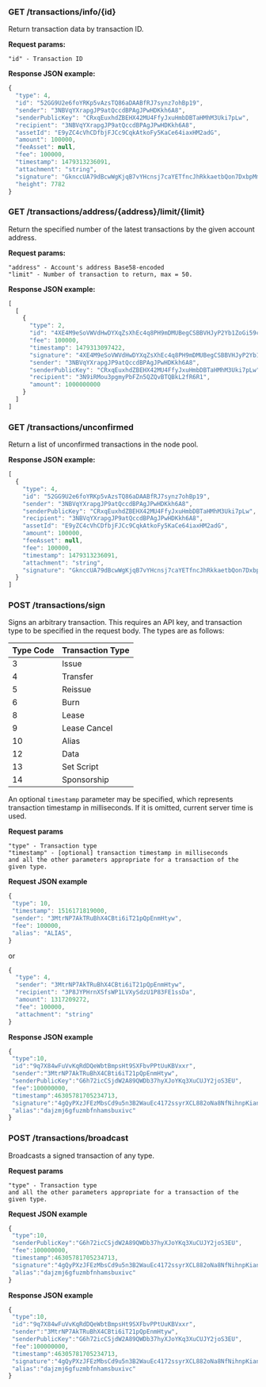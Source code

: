### GET /transactions/info/{id}

Return transaction data by transaction ID.

**Request params:**

```
"id" - Transaction ID
```

**Response JSON example:**

```js
{
  "type": 4,
  "id": "52GG9U2e6foYRKp5vAzsTQ86aDAABfRJ7synz7ohBp19",
  "sender": "3NBVqYXrapgJP9atQccdBPAgJPwHDKkh6A8",
  "senderPublicKey": "CRxqEuxhdZBEHX42MU4FfyJxuHmbDBTaHMhM3Uki7pLw",
  "recipient": "3NBVqYXrapgJP9atQccdBPAgJPwHDKkh6A8",
  "assetId": "E9yZC4cVhCDfbjFJCc9CqkAtkoFy5KaCe64iaxHM2adG",
  "amount": 100000,
  "feeAsset": null,
  "fee": 100000,
  "timestamp": 1479313236091,
  "attachment": "string",
  "signature": "GknccUA79dBcwWgKjqB7vYHcnsj7caYETfncJhRkkaetbQon7DxbpMmvK9LYqUkirJp17geBJCRTNkHEoAjtsUm",
  "height": 7782
}
```

### GET /transactions/address/{address}/limit/{limit}

Return the specified number of the latest transactions by the given account address.

**Request params:**

```
"address" - Account's address Base58-encoded
"limit" - Number of transaction to return, max = 50.
```

**Response JSON example:**

```js
[
  [
    {
      "type": 2,
      "id": "4XE4M9eSoVWVdHwDYXqZsXhEc4q8PH9mDMUBegCSBBVHJyP2Yb1ZoGi59c1Qzq2TowLmymLNkFQjWp95CdddnyBW",
      "fee": 100000,
      "timestamp": 1479313097422,
      "signature": "4XE4M9eSoVWVdHwDYXqZsXhEc4q8PH9mDMUBegCSBBVHJyP2Yb1ZoGi59c1Qzq2TowLmymLNkFQjWp95CdddnyBW",
      "sender": "3NBVqYXrapgJP9atQccdBPAgJPwHDKkh6A8",
      "senderPublicKey": "CRxqEuxhdZBEHX42MU4FfyJxuHmbDBTaHMhM3Uki7pLw",
      "recipient": "3N9iRMou3pgmyPbFZn5QZQvBTQBkL2fR6R1",
      "amount": 1000000000
    }
  ]
]
```

### GET /transactions/unconfirmed

Return a list of unconfirmed transactions in the node pool.

**Response JSON example:**

```js
[
  {
    "type": 4,
    "id": "52GG9U2e6foYRKp5vAzsTQ86aDAABfRJ7synz7ohBp19",
    "sender": "3NBVqYXrapgJP9atQccdBPAgJPwHDKkh6A8",
    "senderPublicKey": "CRxqEuxhdZBEHX42MU4FfyJxuHmbDBTaHMhM3Uki7pLw",
    "recipient": "3NBVqYXrapgJP9atQccdBPAgJPwHDKkh6A8",
    "assetId": "E9yZC4cVhCDfbjFJCc9CqkAtkoFy5KaCe64iaxHM2adG",
    "amount": 100000,
    "feeAsset": null,
    "fee": 100000,
    "timestamp": 1479313236091,
    "attachment": "string",
    "signature": "GknccUA79dBcwWgKjqB7vYHcnsj7caYETfncJhRkkaetbQon7DxbpMmvK9LYqUkirJp17geBJCRTNkHEoAjtsUm"
  }
]
```

### POST /transactions/sign

Signs an arbitrary transaction. This requires an API key, and transaction type to be specified in the request body. The types are as follows:

| Type Code | Transaction Type |
| :--- | :--- |
| 3 | Issue |
| 4 | Transfer |
| 5 | Reissue |
| 6 | Burn |
| 8 | Lease |
| 9 | Lease Cancel |
| 10 | Alias |
| 12 | Data |
| 13 | Set Script |
| 14 | Sponsorship |

An optional `timestamp` parameter may be specified, which represents transaction timestamp in milliseconds. If it is omitted, current server time is used.

**Request params**

```
"type" - Transaction type
"timestamp" - [optional] transaction timestamp in milliseconds
and all the other parameters appropriate for a transaction of the given type.
```

**Request JSON example**

```js
{
 "type": 10,
 "timestamp": 1516171819000,
 "sender": "3MtrNP7AkTRuBhX4CBti6iT21pQpEnmHtyw",
 "fee": 100000,
 "alias": "ALIAS",
}
```

or

```js
{
  "type": 4,
  "sender": "3MtrNP7AkTRuBhX4CBti6iT21pQpEnmHtyw",
  "recipient": "3P8JYPHrnXSfsWP1LVXySdzU1P83FE1ssDa",
  "amount": 1317209272,
  "fee": 100000,
  "attachment": "string"
}
```

**Response JSON example**

```js
{
 "type":10,
 "id":"9q7X84wFuVvKqRdDQeWbtBmpsHt9SXFbvPPtUuKBVxxr",
 "sender":"3MtrNP7AkTRuBhX4CBti6iT21pQpEnmHtyw",
 "senderPublicKey":"G6h72icCSjdW2A89QWDb37hyXJoYKq3XuCUJY2joS3EU",
 "fee":100000000,
 "timestamp":46305781705234713,
 "signature":"4gQyPXzJFEzMbsCd9u5n3B2WauEc4172ssyrXCL882oNa8NfNihnpKianHXrHWnZs1RzDLbQ9rcRYnSqxKWfEPJG",
 "alias":"dajzmj6gfuzmbfnhamsbuxivc"
}
```

### POST /transactions/broadcast

Broadcasts a signed transaction of any type.

**Request params**

```
"type" - Transaction type
and all the other parameters appropriate for a transaction of the given type.
```

**Request JSON example**

```js
{
 "type":10,
 "senderPublicKey":"G6h72icCSjdW2A89QWDb37hyXJoYKq3XuCUJY2joS3EU",
 "fee":100000000,
 "timestamp":46305781705234713,
 "signature":"4gQyPXzJFEzMbsCd9u5n3B2WauEc4172ssyrXCL882oNa8NfNihnpKianHXrHWnZs1RzDLbQ9rcRYnSqxKWfEPJG",
 "alias":"dajzmj6gfuzmbfnhamsbuxivc"
}
```

**Response JSON example**

```js
{
 "type":10,
 "id":"9q7X84wFuVvKqRdDQeWbtBmpsHt9SXFbvPPtUuKBVxxr",
 "sender":"3MtrNP7AkTRuBhX4CBti6iT21pQpEnmHtyw",
 "senderPublicKey":"G6h72icCSjdW2A89QWDb37hyXJoYKq3XuCUJY2joS3EU",
 "fee":100000000,
 "timestamp":46305781705234713,
 "signature":"4gQyPXzJFEzMbsCd9u5n3B2WauEc4172ssyrXCL882oNa8NfNihnpKianHXrHWnZs1RzDLbQ9rcRYnSqxKWfEPJG",
 "alias":"dajzmj6gfuzmbfnhamsbuxivc"
}
```
